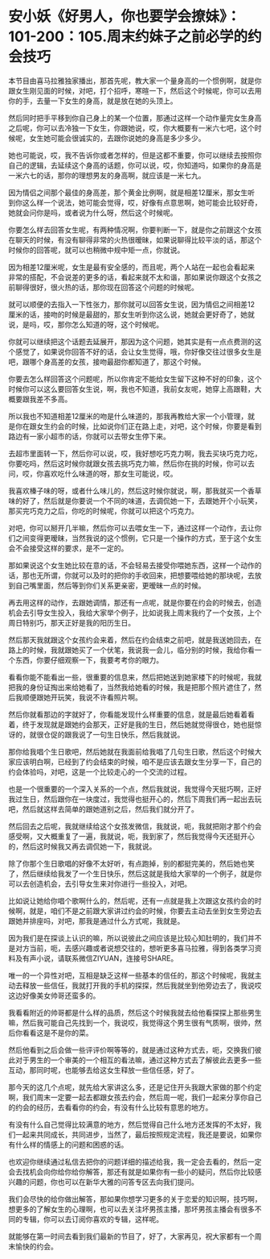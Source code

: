 # 安小妖《好男人，你也要学会撩妹》：101-200：105.周末约妹子之前必学的约会技巧

本节目由喜马拉雅独家播出，那首先呢，教大家一个量身高的一个惯例啊，就是你跟女生刚见面的时候，对吧，打个招呼，寒暄一下，然后这个时候呢，你可以去用你的手，去量一下女生的身高，就是放在她的头顶上。

然后同时把手平移到你自己身上的某一个位置，那通过这样一个动作量完女生身高之后呢，你可以去冷独一下女生，你跟她说，哎，你大概要有一米六七吧，这个时候呢，女生她可能会很诚实的，去跟你说她的身高是多少多少。

她也可能说，哎，我不告诉你或者怎样的，但是这都不重要，你可以继续去按照你自己的逻辑，去延续这个身高的话题，你可以说，哎，你知道吗，如果你的身高是一米六七的话，那你的理想男友的身高啊，就应该是一米七九。

因为情侣之间那个最佳的身高差，那个黄金比例啊，就是相差12厘米，那女生听到你这么样一个说法，她可能会觉得，哎，好像有点意思啊，她可能会比较好奇，她就会问你是吗，或者说为什么呀，然后这个时候呢。

你要怎么样去回答女生呢，有两种情况啊，你要判断一下，就是你之前跟这个女孩在聊天的时候，有没有聊得非常的火热很暧昧，如果说聊得比较平淡的话，那这个时候你的回答呢，就可以也稍微中规中矩一点，你就说。

因为相差12厘米呢，女生是最有安全感的，而且呢，两个人站在一起也会看起来非常的搭配，不会说差的更多的话，看起来就不太和谐，那如果说你跟这个女孩之前聊得很好，很火热的话，那你现在回答这个问题的时候呢。

就可以顺便的去指入一下性张力，那你就可以回答女生说，因为情侣之间相差12厘米的话，接吻的时候是最甜的，那女生听到你这么说，她就会更好奇了，她就说，是吗，哎，那你怎么知道的呀，这个时候呢。

你就可以继续把这个话题去延展开，那因为这个问题，她其实是有一点点费测的这个感觉了，如果说你回答不好的话，会让女生觉得，哦，你好像交往过很多女生是吧，跟哪个身高差的女孩，接吻最甜你都知道了，那这个时候。

你要去怎么样回答这个问题呢，所以你肯定不能给女生留下这种不好的印象，这个时候你可以这么要回答女生说，啊，我也不知道，我前女友呢，她穿上高跟鞋，大概要跟我差不多高。

所以我也不知道相差12厘米的吻是什么味道的，那我再教给大家一个小管理，就是你在跟女生约会的时候，比如说你们正在路上走，对吧，这个时候，你要是看到路边有一家小超市的话，你就可以去带女生停下来。

去超市里面转一下，然后你可以说，哎，我好想吃巧克力啊，我去买块巧克力吃，你要吃吗，然后这时候你就跟女孩去挑巧克力嘛，然后你在挑的时候，你可以去问，哎，你喜欢吃什么味道的呀，那女生可能说，哎。

我喜欢榛子味的呀，或者什么味儿的，然后这时候你就说，啊，那我就买一个香草味的好了，然后就是你要说一个不同的味道，去调侃她一下，去跟她开个小玩笑，那买完巧克力之后，你吃的时候呢，你就可以把这个巧克力。

对吧，你可以掰开几半嘛，然后你可以去喂女生一下，通过这样一个动作，去让你们之间变得更暧昧，当然我说的这个惯例，它只是一个操作的方式，至于这个女生会不会接受这样的要求，是不一定的。

那如果说这个女生她比较在意的话，不会轻易去接受你喂她东西，这样一个动作的话，那也无所谓，你就可以及时的把你的手收回来，把想要喂给她的那块呢，去放到自己嘴里面，然后等到你们关系更亲密，更暧昧一点的时候。

再去用这样的动作，去跟她调情，那还有一点呢，就是你要在约会的时候去，创造机会去引导女生投入，我给大家举个例子，比如说我上周末我约了一个女孩，上个周日特别巧，那天正好是我的阳历生日。

然后那天我就跟这个女孩约会来着，然后在约会结束之前吧，就是我送她回去，在路上的时候，我就跟她买了一个伏笔，我说我一会儿，临分别的时候，我给你看一个东西，你要仔细观察一下，我要考考你的眼力。

看看你能不能看出一些，很重要的信息来，然后把她送到她家楼下的时候呢，我就把我的身份证掏出来给她看了，当然我给她看的时候，我是把那个照片遮住了，然后我顺便跟她开玩笑，我说不许看照片啊。

然后你就看那边的字就好了，你看能发现什么样重要的信息，就是最后她看着看着，终于发现就是跟她约会那天，正好是我的生日，然后她就觉得很仓，她也挺惊讶的，就很仓促的跟我说了一句生日快乐，然后我就说。

那你给我唱个生日歌吧，然后她就在我面前给我唱了几句生日歌，然后这个时候大家应该明白啊，已经到了约会结束的时候，咱不是应该去跟女生分享一下，自己的约会体验吗，对吧，这是一个比较走心的一个交流的过程。

也是一个很重要的一个深入关系的一个点，然后我就说，我觉得今天挺巧啊，正好我过生日，然后跟你在一块度过，我觉得也挺开心的，然后下周我们再一起出去玩吧，然后就这样去简单的跟她道别之后，然后我们就分开了。

然后回去之后呢，我就继续给这个女孩发微信，我就说，呃，我就把刚才那个约会感受啊，又大概重复了一遍，我就说，呃，我到家了，然后我觉得今天还挺开心的，然后这时候我又再去调侃她一下，我就说。

除了你那个生日歌唱的好像不太好听，有点跑掉，别的都挺完美的，然后她也笑了，然后继续给我发了一个生日快乐，然后这就是我给大家举的一个例子，就是你可以去创造机会，去引导女生来对你进行一些投入，对吧。

比如说让她给你唱个歌啊什么的，然后呢，还有一点就是我上次跟这女孩约会的时候啊，就是，咱们不是之前跟大家讲过约会的时候，你要去主动去坐到女生旁边去跟她并排座吗，对吧，那我是通过什么方式呢，我就是。

因为我们是在探谈上认识的嘛，所以说彼此之间应该是比较心知肚明的，我们并不是对方当前，呃，去感兴趣或者说想交往的，想听更多喜马拉雅，得到各类学习资料及有声小说，请联系微信ZIYUAN，连接号SHARE。

唯一的一个异性对吧，互相是缺乏这样一些基本的信任的，那这个时候呢，我就主动去释放一些信任，我就打开我的手机的探探，然后我就坐到他旁边去了，我说哎这边好像美女帅哥还蛮多的。

我看看附近的帅哥都是什么样的品质，然后这个时候我就去给他看探探上那些男生嘛，然后我可能自己先找到一个，我说哎，我觉得这个男生很有气质啊，很帅，然后你看看这是不是你的菜。

然后他看到之后会做一些评评价啊等等的，就是通过这种方式去，呃，交换我们彼此对于男生的一个审美的一个相互的看法嘛，通过这种方式去了解彼此去更多一些互动，那同时呢，也能够去给这女生释放一些信任感，好了。

那今天的这几个点呢，就先给大家讲这么多，还是记住开头我跟大家做的那个约定啊，我们周末一定要一起去都跟女孩去约会，然后周一呢，我们一起来分享你自己的约会的经历，去看看你的约会，有没有什么比较有意思的地方。

有没有什么自己觉得比较满意的地方，然后觉得自己什么地方还发挥的不太好，我们一起来共同成长，共同进步，当然了，最后按照规定流程，我还是要说，如果你有什么样的情感上的问题和困惑的话。

也欢迎你继续通过私信去把你的问题详细的描述给我，我一定会去看的，然后一定会去找机会向你给你给你解答，那还有就是如果你有一些小的疑问，然后你比较感兴趣的问题，你也可以在新华大雅的问答专区去向我们提问。

我们会尽快的给你做出解答，那如果你想学习更多的关于恋爱的知识啊，技巧啊，想更多的了解女生的心理啊，也可以去关注坏男孩主播，那坏男孩主播会有很多不同的专辑，你可以去订阅你喜欢的专辑，这样呢。

就能够在第一时间去看到我们最新的节目了，好了，大家再见，祝大家都有一个周末愉快的约会。